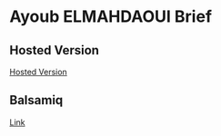 # Ayoub ELMAHDAOUI Brief

## Hosted Version
[Hosted Version](https://fervent-mclean-64e900.netlify.app)

## Balsamiq
[Link](https://balsamiq.cloud/seovwfl/p4qc96g)